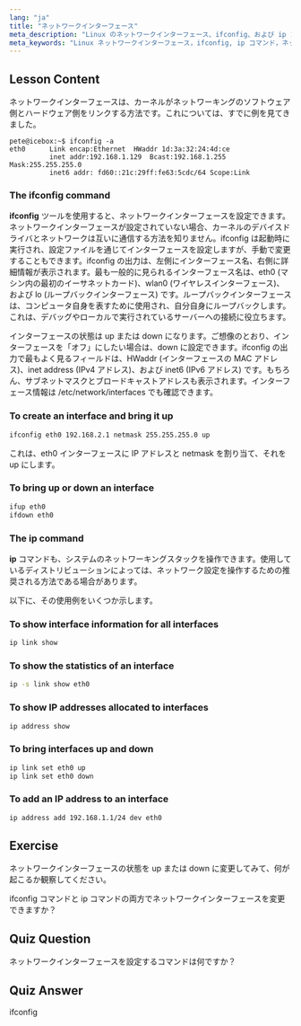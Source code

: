 ```yaml
---
lang: "ja"
title: "ネットワークインターフェース"
meta_description: "Linux のネットワークインターフェース、ifconfig、および ip コマンドについて学びます。ネットワーク設定の構成と管理方法を理解します。Linux ネットワーキングの旅を始めましょう！"
meta_keywords: "Linux ネットワークインターフェース，ifconfig, ip コマンド，ネットワーク設定，Linux ネットワーキング，初心者，チュートリアル，ガイド"
---
```


## Lesson Content

ネットワークインターフェースは、カーネルがネットワーキングのソフトウェア側とハードウェア側をリンクする方法です。これについては、すでに例を見てきました。

```plaintext
pete@icebox:~$ ifconfig -a
eth0      Link encap:Ethernet  HWaddr 1d:3a:32:24:4d:ce
          inet addr:192.168.1.129  Bcast:192.168.1.255  Mask:255.255.255.0
          inet6 addr: fd60::21c:29ff:fe63:5cdc/64 Scope:Link
```

### The ifconfig command

**ifconfig** ツールを使用すると、ネットワークインターフェースを設定できます。ネットワークインターフェースが設定されていない場合、カーネルのデバイスドライバとネットワークは互いに通信する方法を知りません。ifconfig は起動時に実行され、設定ファイルを通じてインターフェースを設定しますが、手動で変更することもできます。ifconfig の出力は、左側にインターフェース名、右側に詳細情報が表示されます。最も一般的に見られるインターフェース名は、eth0 (マシン内の最初のイーサネットカード)、wlan0 (ワイヤレスインターフェース)、および lo (ループバックインターフェース) です。ループバックインターフェースは、コンピュータ自身を表すために使用され、自分自身にループバックします。これは、デバッグやローカルで実行されているサーバーへの接続に役立ちます。

インターフェースの状態は up または down になります。ご想像のとおり、インターフェースを「オフ」にしたい場合は、down に設定できます。ifconfig の出力で最もよく見るフィールドは、HWaddr (インターフェースの MAC アドレス)、inet address (IPv4 アドレス)、および inet6 (IPv6 アドレス) です。もちろん、サブネットマスクとブロードキャストアドレスも表示されます。インターフェース情報は /etc/network/interfaces でも確認できます。

### To create an interface and bring it up

```bash
ifconfig eth0 192.168.2.1 netmask 255.255.255.0 up
```

これは、eth0 インターフェースに IP アドレスと netmask を割り当て、それを up にします。

### To bring up or down an interface

```bash
ifup eth0
ifdown eth0
```

### The ip command

**ip** コマンドも、システムのネットワーキングスタックを操作できます。使用しているディストリビューションによっては、ネットワーク設定を操作するための推奨される方法である場合があります。

以下に、その使用例をいくつか示します。

### To show interface information for all interfaces

```bash
ip link show
```

### To show the statistics of an interface

```bash
ip -s link show eth0
```

### To show IP addresses allocated to interfaces

```bash
ip address show
```

### To bring interfaces up and down

```bash
ip link set eth0 up
ip link set eth0 down
```

### To add an IP address to an interface

```bash
ip address add 192.168.1.1/24 dev eth0
```

## Exercise

ネットワークインターフェースの状態を up または down に変更してみて、何が起こるか観察してください。

ifconfig コマンドと ip コマンドの両方でネットワークインターフェースを変更できますか？

## Quiz Question

ネットワークインターフェースを設定するコマンドは何ですか？

## Quiz Answer

ifconfig
